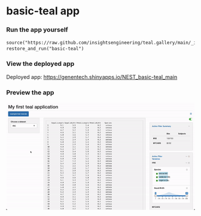 
<!-- Generated by app_readme_template.Rmd and generate_app_readme.R: do not edit by hand-->

# basic-teal app

### Run the app yourself

    source("https://raw.github.com/insightsengineering/teal.gallery/main/_internal/utils/sourceme.R")
    restore_and_run("basic-teal")

### View the deployed app

Deployed app: <https://genentech.shinyapps.io/NEST_basic-teal_main>

### Preview the app

![](../_internal/quarto/assets/img/basic-teal.gif)<!-- -->
